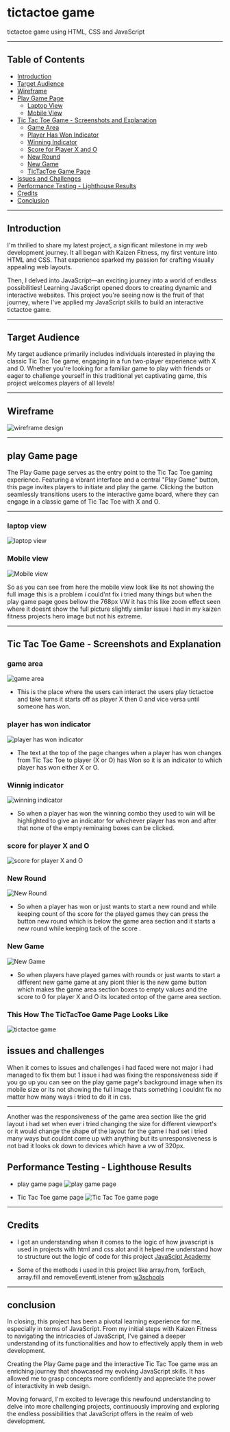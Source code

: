 # tictactoe game
tictactoe game using HTML, CSS and JavaScript

---

## Table of Contents
- [Introduction](#introduction)
- [Target Audience](#target-audience)
- [Wireframe](#wireframe)
- [Play Game Page](#play-game-page)
  - [Laptop View](#laptop-view)
  - [Mobile View](#mobile-view)
- [Tic Tac Toe Game - Screenshots and Explanation](#tic-tac-toe-game---screenshots-and-explanation)
  - [Game Area](#game-area)
  - [Player Has Won Indicator](#player-has-won-indicator)
  - [Winning Indicator](#winning-indicator)
  - [Score for Player X and O](#score-for-player-x-and-o)
  - [New Round](#new-round)
  - [New Game](#new-game)
  - [TicTacToe Game Page](#This-How-The-TicTacToe-Game-Page-Looks-Like)
- [Issues and Challenges](#issues-and-challenges)
- [Performance Testing - Lighthouse Results](#performance-testing---lighthouse-results)
- [Credits](#credits)
- [Conclusion](#conclusion)

---

## Introduction
 I'm thrilled to share my latest project, a significant milestone in my web development journey. It all began with Kaizen Fitness, my first venture into HTML and CSS. That experience sparked my passion for crafting visually appealing web layouts.

Then, I delved into JavaScript—an exciting journey into a world of endless possibilities! Learning JavaScript opened doors to creating dynamic and interactive websites. This project you're seeing now is the fruit of that journey, where I've applied my JavaScript skills to build an interactive tictactoe game.

---

## Target Audience
My target audience primarily includes individuals interested in playing the classic Tic Tac Toe game, engaging in a fun two-player experience with X and O. Whether you're looking for a familiar game to play with friends or eager to challenge yourself in this traditional yet captivating game, this project welcomes players of all levels!

---

## Wireframe
![wireframe design](asset/wireframe/tictactoe_wireframe.jpg)

---

## play Game page
The Play Game page serves as the entry point to the Tic Tac Toe gaming experience. Featuring a vibrant interface and a central "Play Game" button, this page invites players to initiate and play the game. Clicking the button seamlessly transitions users to the interactive game board, where they can engage in a classic game of Tic Tac Toe with X and O.

---

### laptop view
![laptop view](asset/screenshots/playgame_laptop_view.jpg)

### Mobile view
![Mobile view](asset/screenshots/playgame_mobile_view.jpg)

So as you can see from here the mobile view look like its not showing the full image this is a problem i could'nt fix i tried many things but when the play game page goes bellow the 768px VW it has this like zoom effect seen where it doesnt show the full picture  slightly similar issue i had in my kaizen fitness projects hero image but not his extreme.
 
---

## Tic Tac Toe Game - Screenshots and Explanation

### game area
![game area](asset/screenshots/game_area.jpg)
- This is the place where the users can interact the users play tictactoe and take turns it starts off as player X then 0 and vice versa until someone has won.

### player has won indicator
![player has won indicator](asset/screenshots/player_won_indicator.jpg)
- The text at the top of the page changes when a player has won changes from Tic Tac Toe to player (X or O) has Won so it is an indicator to which player has won either X or O.



### Winnig indicator 
![winning indicator](asset/screenshots/tictactoe_winning_indicator.jpg)
- So when a player has won the winning combo they used to win will be highlighted to give an indicator for whichever player has won  and after that none of the empty reminaing boxes can be clicked.


### score for player X and O
![score for player X and O](asset/screenshots/tictactoe_score.jpg)


### New Round 
![New Round](asset/screenshots/new_round_button.jpg)
- So when a player has won or just wants to start a new round and while keeping count of the score for the played games they can press the button new round which is below the game area section and it starts a new round while keeping tack of the score .


### New Game 
![New Game](asset/screenshots/new_game_button.jpg)
- So when players have played games with rounds or just wants to start a different new game game at any piont thier is the new game button which makes the game area section boxes to empty values and the score to 0 for player X and O its located ontop of the game area section.

### This How The TicTacToe Game Page Looks Like
![tictactoe game](asset/screenshots/tictactoe_game.jpg)

## issues and challenges
When it comes to issues and challenges i had faced were not major i had managed to fix them but 1 issue i had was fixing the responsiveness side if you go up you can see on the play game page's background image when its mobile size or its not showing the full image thats something i couldnt fix no matter how many ways i tried to do it in css.

---

Another was the responsiveness of the game area section like the grid layout i had set when ever i tried changing the size for different viewport's or it would change the shape of the layout for the game i had set i tried many ways but couldnt come up with anything but its unresponsiveness is not bad it looks ok down to devices which have a vw of 320px.

## Performance Testing - Lighthouse Results
- play game page
![play game page](asset/lighthouse_testing/playgame_lighthouse_testing.jpg)

- Tic Tac Toe game page
![Tic Tac Toe game page](asset/lighthouse_testing/tictactoe_game_lighthouse_testing.jpg)

---

## Credits
- I got an understanding when it comes to the logic of how javascript is used in projects with html and css alot and it helped me understand how to structure out the logic of code for this project [JavaScipt Academy](https://www.youtube.com/watch?v=B3pmT7Cpi24)

- Some of the methods i used in this project like array.from, forEach, array.fill and removeEeventListener from [w3schools](https://www.w3schools.com/js/default.asp)

---

## conclusion
In closing, this project has been a pivotal learning experience for me, especially in terms of JavaScript. From my initial steps with Kaizen Fitness to navigating the intricacies of JavaScript, I've gained a deeper understanding of its functionalities and how to effectively apply them in web development.

Creating the Play Game page and the interactive Tic Tac Toe game was an enriching journey that showcased my evolving JavaScript skills. It has allowed me to grasp concepts more confidently and appreciate the power of interactivity in web design.

Moving forward, I'm excited to leverage this newfound understanding to delve into more challenging projects, continuously improving and exploring the endless possibilities that JavaScript offers in the realm of web development.